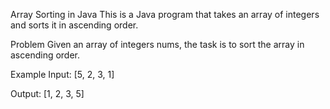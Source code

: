 Array Sorting in Java
This is a Java program that takes an array of integers and sorts it in ascending order.

Problem
Given an array of integers nums, the task is to sort the array in ascending order.

Example
Input: [5, 2, 3, 1]

Output: [1, 2, 3, 5]